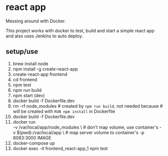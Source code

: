 # react app 

Messing around with Docker.

This project works with docker to test, build and start a simple react app and
also uses Jenkins to auto deploy.

## setup/use
 1. brew install node
 2. npm install -g create-react-app
 3. create-react-app frontend
 4. cd frontend
 4. npm test
 5. npm run build
 6. npm start (dev)
 7. docker build -f Dockerfile.dev
 8. rm -rf node_modules  # created by `npm run build`, not needed because
                         # will be created with `RUN npm install` in Dockerfile
 9. docker build -f Dockerfile.dev
10. docker run \
       -v /var/local/app/node_modules \  # don't map volume, use container's
       -v $(pwd):/var/local/app \        # map server volume to container's
       -p 8083:3000 IMAGE
11. docker-compose up
12. docker exec -it frontend_react-app_1 npm test

